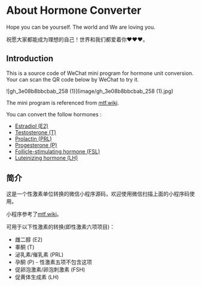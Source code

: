 # About Hormone Converter

Hope you can be yourself. The world and We are loving you.

祝愿大家都能成为理想的自己！世界和我们都爱着你❤❤❤。

## Introduction

This is a source code of WeChat mini program for hormone unit conversion. Your can scan the QR code below by WeChat to try it.

![gh_3e08b8bbcbab_258 (1)](image/gh_3e08b8bbcbab_258 (1).jpg)

The mini program is referenced from [mtf.wiki](https://mtf.wiki/zh-cn/converter/).

You can convert the follow hormones :

- [Estradiol (E2)](https://en.wikipedia.org/wiki/Estradiol)
- [Testosterone (T)](https://en.wikipedia.org/wiki/Testosterone)
- [Prolactin (PRL)](https://en.wikipedia.org/wiki/Prolactin)
- [Progesterone (P)](https://en.wikipedia.org/wiki/Progesterone)
- [Follicle-stimulating hormone (FSL)](https://en.wikipedia.org/wiki/Follicle-stimulating_hormone)
- [Luteinizing hormone (LH)](https://en.wikipedia.org/wiki/Luteinizing_hormone)

## 简介

这是一个性激素单位转换的微信小程序源码，欢迎使用微信扫描上面的小程序码使用。

小程序参考了[mtf.wiki](https://mtf.wiki/zh-cn/converter/)。

可用于以下性激素的转换(即性激素六项项目)：

- 雌二醇 (E2)
- 睾酮 (T)
- 泌乳素/催乳素 (PRL)
- 孕酮 (P) - 性激素五项不包含这项
- 促卵泡激素/卵泡刺激素 (FSH)
- 促黄体生成素 (LH)
